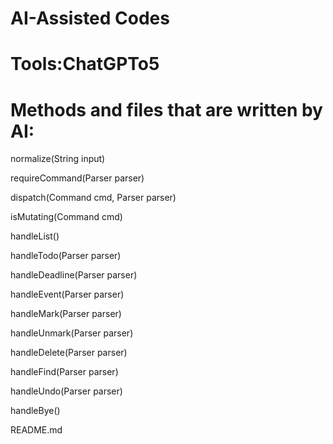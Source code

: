 # AI-Assisted Codes

# Tools:ChatGPTo5

# Methods and files that are written by AI:

normalize(String input)

requireCommand(Parser parser)

dispatch(Command cmd, Parser parser)

isMutating(Command cmd)

handleList()

handleTodo(Parser parser)

handleDeadline(Parser parser)

handleEvent(Parser parser)

handleMark(Parser parser)

handleUnmark(Parser parser)

handleDelete(Parser parser)

handleFind(Parser parser)

handleUndo(Parser parser)

handleBye()

README.md